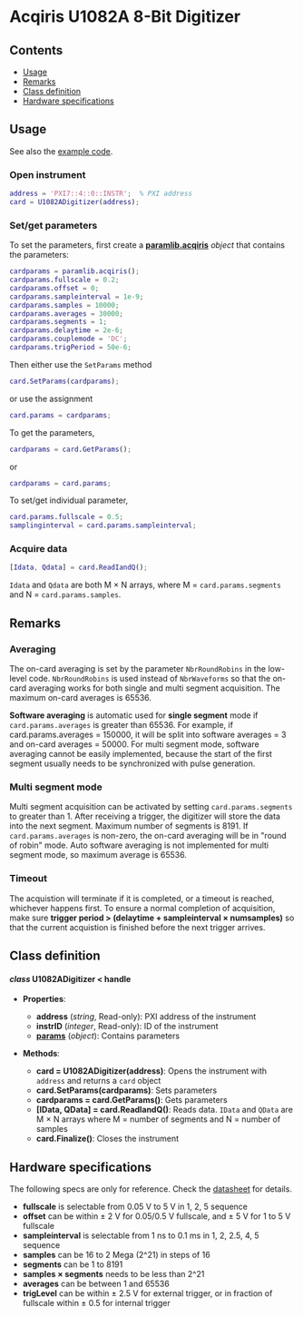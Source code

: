# Acqiris U1082A 8-Bit Digitizer
## Contents
- [Usage](#usage)
- [Remarks](#remarks)
- [Class definition](#class-definition)
- [Hardware specifications](#hardware-specifications)

## Usage
See also the [example code](../ExampleCode/ExampleCode_U1082A.m).
### Open instrument
```matlab
address = 'PXI7::4::0::INSTR';  % PXI address
card = U1082ADigitizer(address);
```
### Set/get parameters
To set the parameters, first create a [**paramlib.acqiris**](../+paramlib/README.md#class-paramlibacqiris) *object* that contains the parameters:
```matlab
cardparams = paramlib.acqiris();
cardparams.fullscale = 0.2;
cardparams.offset = 0;
cardparams.sampleinterval = 1e-9;
cardparams.samples = 10000;
cardparams.averages = 30000;
cardparams.segments = 1;
cardparams.delaytime = 2e-6;
cardparams.couplemode = 'DC';
cardparams.trigPeriod = 50e-6;
```
Then either use the `SetParams` method
```matlab
card.SetParams(cardparams);
```
or use the assignment
```matlab
card.params = cardparams;
```
To get the parameters,
```matlab
cardparams = card.GetParams();
```
or
```matlab
cardparams = card.params;
```
To set/get individual parameter,
```matlab
card.params.fullscale = 0.5;
samplinginterval = card.params.sampleinterval;
```
### Acquire data
```matlab
[Idata, Qdata] = card.ReadIandQ();
```
`Idata` and `Qdata` are both M × N arrays, where M = `card.params.segments` and N = `card.params.samples`.

## Remarks
### Averaging
The on-card averaging is set by the parameter `NbrRoundRobins` in the low-level code. `NbrRoundRobins` is used instead of `NbrWaveforms` so that the on-card averaging works for both single and multi segment acquisition. The maximum on-card averages is 65536.

**Software averaging** is automatic used for **single segment** mode if `card.params.averages` is greater than 65536. For example, if card.params.averages = 150000, it will be split into software averages = 3 and on-card averages = 50000. For multi segment mode, software averaging cannot be easily implemented, because the start of the first segment usually needs to be synchronized with pulse generation.

### Multi segment mode
Multi segment acquisition can be activated by setting `card.params.segments` to greater than 1. After receiving a trigger, the digitizer will store the data into the next segment. Maximum number of segments is 8191. If `card.params.averages` is non-zero, the on-card averaging will be in "round of robin" mode. Auto software averaging is not implemented for multi segment mode, so maximum average is 65536.

### Timeout
The acquistion will terminate if it is completed, or a timeout is reached, whichever happens first. To ensure a normal completion of acquisition, make sure **trigger period > (delaytime + sampleinterval × numsamples)** so that the current acquistion is finished before the next trigger arrives.

## Class definition
#### *class* U1082ADigitizer < handle
* **Properties**: 
  * **address** (*string*, Read-only): PXI address of the instrument
  * **instrID** (*integer*, Read-only): ID of the instrument
  * [**params**](../+paramlib/README.md#class-paramlibacqiris) (*object*): Contains parameters

* **Methods**:
  * **card = U1082ADigitizer(address)**: Opens the instrument with `address` and returns a `card` object
  * **card.SetParams(cardparams)**: Sets parameters
  * **cardparams = card.GetParams()**: Gets parameters
  * **[IData, QData] = card.ReadIandQ()**: Reads data. `IData` and `QData` are M × N arrays where M = number of segments and N = number of samples
  * **card.Finalize()**: Closes the instrument

## Hardware specifications
The following specs are only for reference. Check the [datasheet](./Specs.pdf) for details.

- **fullscale** is selectable from 0.05 V to 5 V in 1, 2, 5 sequence
- **offset** can be within ± 2 V for 0.05/0.5 V fullscale, and ± 5 V for 1 to 5 V fullscale
- **sampleinterval** is selectable from 1 ns to 0.1 ms in 1, 2, 2.5, 4, 5 sequence
- **samples** can be 16 to 2 Mega (2^21) in steps of 16
- **segments** can be 1 to 8191
- **samples × segments** needs to be less than 2^21
- **averages** can be between 1 and 65536
- **trigLevel** can be within ± 2.5 V for external trigger, or in fraction of fullscale within ± 0.5 for internal trigger
